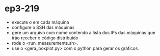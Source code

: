 # ep3-219

- execute o <Makefile> em cada máquina
- configure o SSH das máquinas
- gere um arquivo com nome <hosfile> contendo a lista dos IPs das máquinas que irão receber o código distribuído
- rode o <run_measurements.sh>.
- use o <gera_boxplot.py> com o python para gerar os gráficos.


